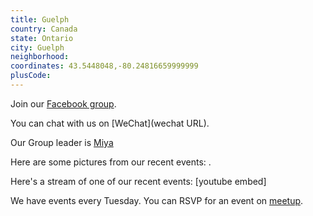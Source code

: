 ```yaml
---
title: Guelph
country: Canada
state: Ontario
city: Guelph
neighborhood: 
coordinates: 43.5448048,-80.24816659999999
plusCode:
---
```

Join our [Facebook group](https://www.facebook.com/groups/freecodecamp.guelph).

You can chat with us on [WeChat](wechat URL).

Our Group leader is [Miya](freecodecamp.org/miya)

Here are some pictures from our recent events:
![]().

Here's a stream of one of our recent events:
[youtube embed]

We have events every Tuesday. You can RSVP for an event on [meetup](meetupurl).
